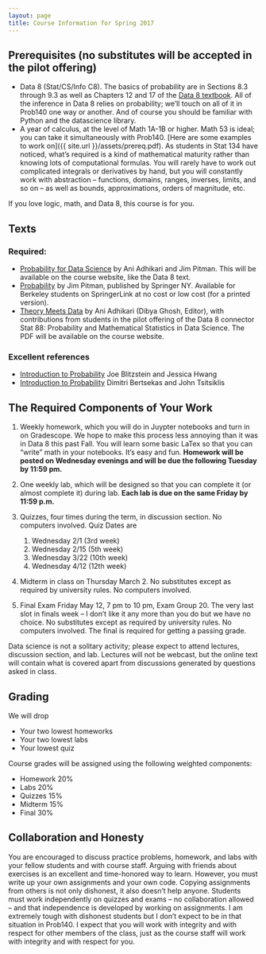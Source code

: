 ```yaml
---
layout: page
title: Course Information for Spring 2017
---
```


## Prerequisites (no substitutes will be accepted in the pilot offering)
- Data 8 (Stat/CS/Info C8). The basics of probability are in Sections 8.3 through 9.3 as well as Chapters 12 and 17 of the [Data 8 textbook](https://www.inferentialthinking.com/index.html). All of the inference in Data 8 relies on probability; we’ll touch on all of it in Prob140 one way or another. And of course you should be familiar with Python and the datascience library.
- A year of calculus, at the level of Math 1A-1B or higher. Math 53 is ideal; you can take it simultaneously with Prob140. [Here are some examples to work on]({{ site.url }}/assets/prereq.pdf). As students in Stat 134 have noticed, what’s required is a kind of mathematical maturity rather than knowing lots of computational formulas. You will rarely have to work out complicated integrals or derivatives by hand, but you will constantly work with abstraction – functions, domains, ranges, inverses, limits, and so on – as well as bounds, approximations, orders of magnitude, etc.


If you love logic, math, and Data 8, this course is for you.


## Texts

### Required:
- [Probability for Data Science](/textbook_placeholder) by Ani Adhikari and Jim Pitman. This will be available on the course website, like the Data 8 text.
- [Probability](http://springer.com/us/book/9780387979748) by Jim Pitman, published by Springer NY. Available for Berkeley students on SpringerLink at no cost or low cost (for a printed version).
- [Theory Meets Data](/theory-meets-data.pdf) by Ani Adhikari (Dibya Ghosh, Editor), with contributions from students in the pilot offering of the Data 8 connector Stat 88: Probability and Mathematical Statistics in Data Science. The PDF will be available on the course website.

### Excellent references
- [Introduction to Probability](http://a.co/8zK4XZG) Joe Blitzstein and Jessica Hwang
- [Introduction to Probability](http://athenasc.com/probbook.html) Dimitri Bertsekas and John Tsitsiklis


## The Required Components of Your Work
1. Weekly homework, which you will do in Juypter notebooks and turn in on Gradescope. We hope to make this process less annoying than it was in Data 8 this past Fall. You will learn some basic LaTex so that you can “write” math in your notebooks. It’s easy and fun. **Homework will be posted on Wednesday evenings and will be due the following Tuesday by 11:59 pm.**

2. One weekly lab, which will be designed so that you can complete it (or almost complete it) during lab. **Each lab is due on the same Friday by 11:59 p.m.**

3. Quizzes, four times during the term, in discussion section. No computers involved. Quiz Dates are 
	1. Wednesday 2/1 (3rd week)
	2. Wednesday 2/15 (5th week)
	3. Wednesday 3/22 (10th week)
	4. Wednesday 4/12 (12th week)

4. Midterm in class on Thursday March 2. No substitutes except as required by university rules. No computers involved.
5. Final Exam Friday May 12, 7 pm to 10 pm, Exam Group 20. The very last slot in finals week – I don’t like it any more than you do but we have no choice. No substitutes except as required by university rules. No computers involved. The final is required for getting a passing grade. 

Data science is not a solitary activity; please expect to attend lectures, discussion section, and lab. Lectures will not be webcast, but the online text will contain what is covered apart from discussions generated by questions asked in class.


## Grading

We will drop

- Your two lowest homeworks
- Your two lowest labs
- Your lowest quiz

Course grades will be assigned using the following weighted components:

- Homework 20%
- Labs 20%
- Quizzes 15%
- Midterm 15%
- Final 30%

## Collaboration and Honesty

You are encouraged to discuss practice problems, homework, and labs with your fellow students and with course staff. Arguing with friends about exercises is an excellent and time-honored way to learn. However, you must write up your own assignments and your own code. Copying assignments from others is not only dishonest, it also doesn’t help anyone. Students must work independently on quizzes and exams – no collaboration allowed – and that independence is developed by working on assignments. I am extremely tough with dishonest students but I don’t expect to be in that situation in Prob140. I expect that you will work with integrity and with respect for other members of the class, just as the course staff will work with integrity and with respect for you.

